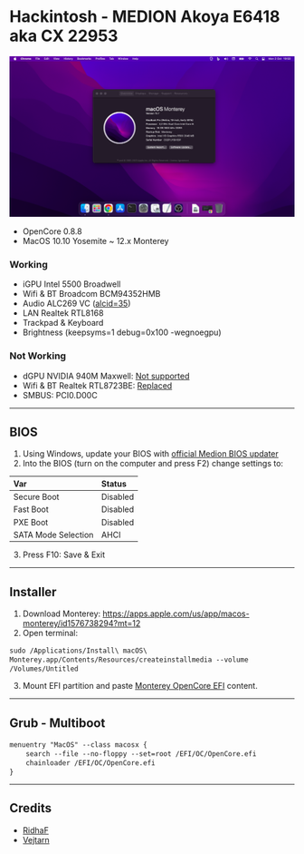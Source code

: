 # Hackintosh - MEDION Akoya E6418 aka CX 22953

![screenshot](/screenshot.png "Screenshot")

- OpenCore 0.8.8
- MacOS 10.10 Yosemite ~ 12.x Monterey

### Working
- iGPU Intel 5500 Broadwell
- Wifi & BT Broadcom BCM94352HMB
- Audio ALC269 VC ([alcid=35](https://github.com/lucasgabmoreno/Hackintosh-MEDION-Akoya-E6418-CX-22953/blob/main/layouts.md))
- LAN Realtek RTL8168
- Trackpad & Keyboard
- Brightness (keepsyms=1 debug=0x100 -wegnoegpu)

### Not Working
- dGPU NVIDIA 940M Maxwell: [Not supported](https://dortania.github.io/GPU-Buyers-Guide/modern-gpus/nvidia-gpu.html#native-nvidia-gpus)
- Wifi & BT Realtek RTL8723BE: [Replaced](https://dortania.github.io/Wireless-Buyers-Guide/unsupported.html#supported-chipsets)
- SMBUS: PCI0.D00C

---

## BIOS
1. Using Windows, update your BIOS with [official Medion BIOS updater](http://www1.medion.de/downloads/index.pl?op=detail&id=15384&type=treiber&lang=uk)
2. Into the BIOS (turn on the computer and press F2) change settings to:
   
| Var   | Status |
|:---|:---|
| Secure Boot | Disabled|
| Fast Boot | Disabled |
| PXE Boot | Disabled |
| SATA Mode Selection | AHCI |

3. Press F10: Save & Exit

---

## Installer 
1. Download Monterey: https://apps.apple.com/us/app/macos-monterey/id1576738294?mt=12
2. Open terminal:
```
sudo /Applications/Install\ macOS\ Monterey.app/Contents/Resources/createinstallmedia --volume /Volumes/Untitled
```
3. Mount EFI partition and paste [Monterey OpenCore EFI](https://github.com/lucasgabmoreno/Hackintosh-MEDION-Akoya-E6418-CX-22953/tree/main/EFI) content.

---

## Grub - Multiboot
```
menuentry "MacOS" --class macosx {
	search --file --no-floppy --set=root /EFI/OC/OpenCore.efi
	chainloader /EFI/OC/OpenCore.efi
}
```
---


## Credits
* [RidhaF](https://github.com/RidhaAF/Hackintosh-Asus-A455LB)
* [Vejtarn](https://github.com/Vejtarn/Hackintosh-Asus-X555LJ-Monterey)
